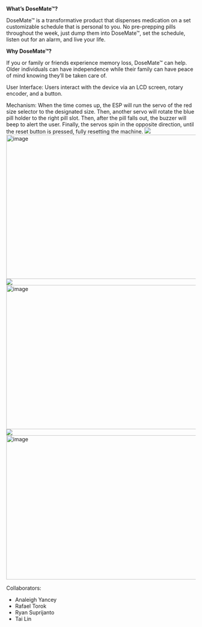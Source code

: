 **What’s DoseMate™?**

DoseMate™ is a transformative product that dispenses medication on a set customizable schedule that is personal to you. No pre-prepping pills throughout the week, just dump them into DoseMate™, set the schedule, listen out for an alarm, and live your life.

**Why DoseMate™?**

If you or family or friends experience memory loss, DoseMate™ can help. Older individuals can have independence while their family can have peace of mind knowing they’ll be taken care of.

User Interface:
Users interact with the device via an LCD screen, rotary encoder, and a button.

Mechanism:
When the time comes up, the ESP will run the servo of the red size selector to the designated size. Then, another servo will rotate the blue pill holder to the right pill slot. Then, after the pill falls out, the buzzer will beep to alert the user. Finally, the servos spin in the opposite direction, until the reset button is pressed, fully resetting the machine.
<img src="https://keep.google.com/u/0/media/v2/1m0xc0vmFhtk4JHAcL-15oRX5NA89yjq8GeTK5i1bmrzBGNoyq09xR2zBTzLKXQ/1pHMpJDLTgazqcmiyH9i5RHqBvbEX0ip32XB8jUPshTCl4SQNrlgT98A9K7c4dSo?sz=512&amp;accept=image%2Fgif%2Cimage%2Fjpeg%2Cimage%2Fjpg%2Cimage%2Fpng%2Cimage%2Fwebp"/><img width="512" height="384" alt="image" src="https://github.com/user-attachments/assets/ceb22c5c-d1e4-4df5-a5a6-135674de1808" />
<img src="https://keep.google.com/u/0/media/v2/1K1uChfEDkgZgbAbqDeyya3d6wTcKrW58unrvysCZnbAnPcvjVI1avZMQmgf4NzI/1IxtU_7KXRtsFvRF1t2KIoLGRcefPS8iLSzPvSwTPF0ZiBlDQjLqZs9t0rGeb7PQ?sz=512&amp;accept=image%2Fgif%2Cimage%2Fjpeg%2Cimage%2Fjpg%2Cimage%2Fpng%2Cimage%2Fwebp"/><img width="512" height="384" alt="image" src="https://github.com/user-attachments/assets/14b5080b-95d5-4b1a-a294-51d297e6ca9a" />
<img src="https://keep.google.com/u/0/media/v2/1PBro2QhaFKIf7ZTdl684UyCfxJ4mphfrGrpdmoCLGJ33Tanj6nTeIiYbcwoSAA/1t73PaZJ9iiwcTb9EVKJm0s6c9BsVrtgc5wIBtNAt3ZahkfOQVITRQzRM05skgw?sz=512&amp;accept=image%2Fgif%2Cimage%2Fjpeg%2Cimage%2Fjpg%2Cimage%2Fpng%2Cimage%2Fwebp"/><img width="512" height="384" alt="image" src="https://github.com/user-attachments/assets/7dee7f23-7ac8-4e81-a109-b24141882672" />

Collaborators:
 - Analeigh Yancey
 - Rafael Torok
 - Ryan Suprijanto
 - Tai Lin
